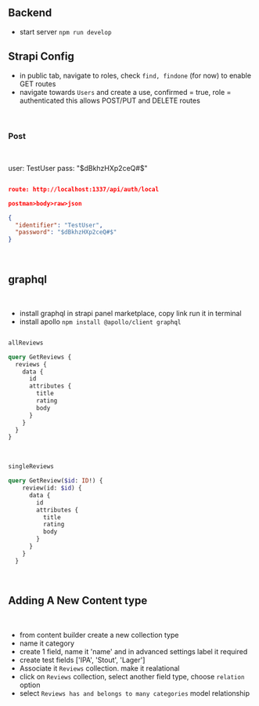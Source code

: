 ## Backend

- start server `npm run develop`

## Strapi Config

- in public tab, navigate to roles, check `find, findone` (for now) to enable GET routes
- navigate towards `Users` and create a use, confirmed = true, role = authenticated this allows POST/PUT and DELETE routes

<br>

### Post

<br>

user: TestUser
pass: "$dBkhzHXp2ceQ#$"
<br>

```json

route: http://localhost:1337/api/auth/local

postman>body>raw>json

{
  "identifier": "TestUser",
  "password": "$dBkhzHXp2ceQ#$"
}
```

<br>

## graphql

<br>

- install graphql in strapi panel marketplace, copy link run it in terminal
- install apollo `npm install @apollo/client graphql`

```graphql

allReviews

query GetReviews {
  reviews {
    data {
      id
      attributes {
        title
        rating
        body
      }
    }
  }
}

```

<br>

```graphql
singleReviews

query GetReview($id: ID!) {
    review(id: $id) {
      data {
        id
        attributes {
          title
          rating
          body
        }
      }
    }
  }

```

<br>

## Adding A New Content type

<br>

- from content builder create a new collection type
- name it category
- create 1 field, name it 'name' and in advanced settings label it required
- create test fields ['IPA', 'Stout', 'Lager']
- Associate it `Reviews` collection. make it realational
- click on `Reviews` collection, select another field type, choose `relation` option
- select `Reviews has and belongs to many categories` model relationship
